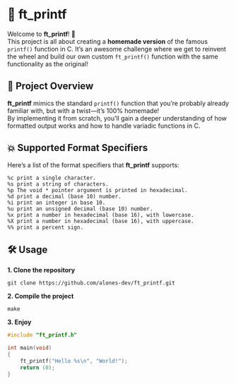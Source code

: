 # **🎉 ft_printf**

Welcome to **ft_printf**! 🎉  
This project is all about creating a **homemade version** of the famous `printf()` function in C. It’s an awesome challenge where we get to reinvent the wheel and build our own custom `ft_printf()` function with the same functionality as the original!

## 🎯 **Project Overview**

**ft_printf** mimics the standard `printf()` function that you’re probably already familiar with, but with a twist—it’s 100% homemade!  
By implementing it from scratch, you’ll gain a deeper understanding of how formatted output works and how to handle variadic functions in C.

## 💥 Supported Format Specifiers

Here’s a list of the format specifiers that **ft_printf** supports:

```
%c print a single character.
%s print a string of characters.
%p The void * pointer argument is printed in hexadecimal.
%d print a decimal (base 10) number.
%i print an integer in base 10.
%u print an unsigned decimal (base 10) number.
%x print a number in hexadecimal (base 16), with lowercase.
%X print a number in hexadecimal (base 16), with uppercase.
%% print a percent sign.
```

## 🛠️ Usage
**1. Clone the repository**
```
git clone https://github.com/alones-dev/ft_printf.git
```
**2. Compile the project**
```
make
```
**3. Enjoy**
```c
#include "ft_printf.h"

int main(void)
{
    ft_printf("Hello %s\n", "World!");
    return (0);
}
```

